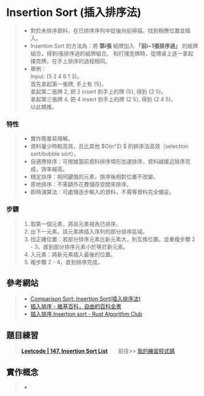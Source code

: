 # Insertion Sort (插入排序法)
> * 對於未排序資料，在已排序序列中從後向前掃描，找到相應位置並插入。 
> * Insertion Sort 的方法為：將 **第i張** 紙牌加入 **「前i−1張排序過」** 的紙牌組合，得到i張排序過的紙牌組合。
>   和打撲克牌時，從牌桌上逐一拿起撲克牌，在手上排序的過程相同。   
> * 舉例：     
>   Input: {5 2 4 6 1 3}。  
>   首先拿起第一張牌, 手上有 {5}。   
>   拿起第二張牌 2, 把 2 insert 到手上的牌 {5}, 得到 {2 5}。  
>   拿起第三張牌 4, 把 4 insert 到手上的牌 {2 5}, 得到 {2 4 5}。  
>   以此類推。  


### 特性  
> * 實作簡單易理解。  
> * 資料量少時較高效，且比其他 $O(n^2) $ 的排序法高效（selection sort/bubble sort）。  
> * 自適應排序：可根據當前資料排序情形加速排序，資料越接近排序完成，效率越高。  
> * 穩定排序：相同鍵值的元素，排序後相對位置不改變。  
> * 原地排序：不需額外花費儲存空間來排序。  
> * 即時演算法：可處理逐步輸入的資料，不需等資料完全備妥。  


### 步驟
> 1.  取第一個元素，將該元素視為已排序。
> 2.  出下一元素，該元素將插入序列的部分排序區域。
> 3.  找正確位置：若部分排序元素比新元素大，則互換位置。並重複步驟 2 - 3，直到部分排序元素小於等於新元素。
> 4.  入元素：將新元素插入最後的位置。
> 5.  複步驟 2 - 4，直到排序完成。



## 參考網站
> * [Comparison Sort: Insertion Sort(插入排序法)](http://alrightchiu.github.io/SecondRound/comparison-sort-insertion-sortcha-ru-pai-xu-fa.html)
> * [插入排序 - 維基百科，自由的百科全書](https://zh.wikipedia.org/wiki/%E6%8F%92%E5%85%A5%E6%8E%92%E5%BA%8F)
> * [插入排序 Insertion sort - Rust Algorithm Club](https://rust-algo.club/sorting/insertion_sort/)



## 題目練習
>  [**Leetcode | 147. Insertion Sort List**](https://leetcode.com/problems/insertion-sort-list/)　　前往>>  [我的練習程式碼]()

## 實作概念
> * 
